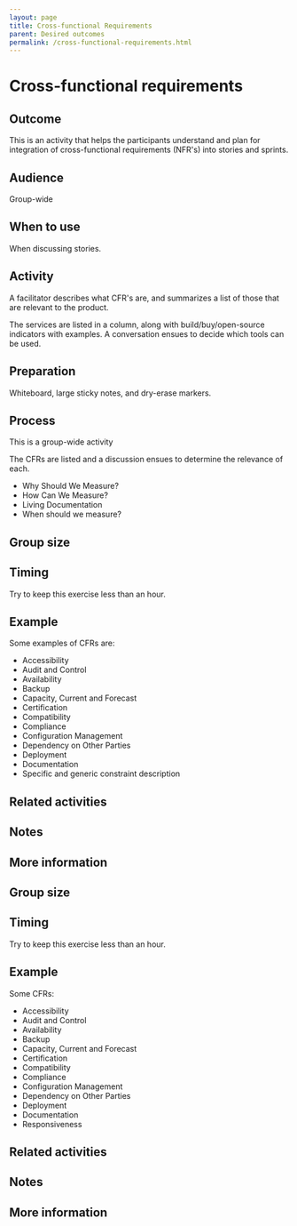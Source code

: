 ```yaml
---
layout: page
title: Cross-functional Requirements
parent: Desired outcomes
permalink: /cross-functional-requirements.html
---
```


# Cross-functional requirements

## Outcome
This is an activity that helps the participants understand and plan for integration of cross-functional requirements (NFR's) into stories and sprints.

## Audience
Group-wide

## When to use
When discussing stories.

## Activity
A facilitator describes what CFR's are, and summarizes a list of those that are relevant to the product.

The services are listed in a column, along with build/buy/open-source indicators with examples.
A conversation ensues to decide which tools can be used.

## Preparation
Whiteboard, large sticky notes, and dry-erase markers.

## Process
This is a group-wide activity

The CFRs are listed and a discussion ensues to determine the relevance of each.
- Why Should We Measure?
- How Can We Measure?
- Living Documentation
- When should we measure?

## Group size

## Timing

Try to keep this exercise less than an hour.

## Example

Some examples of CFRs are:

- Accessibility
- Audit and Control
- Availability
- Backup
- Capacity, Current and Forecast
- Certification
- Compatibility
- Compliance
- Configuration Management
- Dependency on Other Parties
- Deployment
- Documentation
- Specific and generic constraint description

## Related activities

## Notes

## More information

## Group size

## Timing

Try to keep this exercise less than an hour.

## Example

Some CFRs:
- Accessibility
- Audit and Control
- Availability
- Backup
- Capacity, Current and Forecast
- Certification
- Compatibility
- Compliance
- Configuration Management
- Dependency on Other Parties
- Deployment
- Documentation
- Responsiveness

## Related activities

## Notes

## More information
